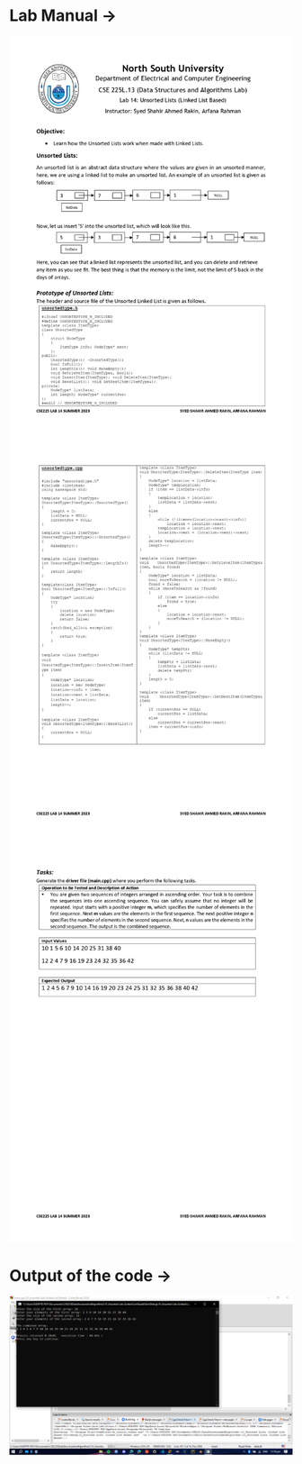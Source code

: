<h1><b>Lab Manual → </b></h1>
<img src="Lab Manual and Output/Lab Manual Class 14 CSE225.13 Summer 2023_page-0001.jpg">

<img src="Lab Manual and Output/Lab Manual Class 14 CSE225.13 Summer 2023_page-0002.jpg">

<img src="Lab Manual and Output/Lab Manual Class 14 CSE225.13 Summer 2023_page-0003.jpg">

<h1><b>Output of the code →  </b></h1>
<img src="Lab Manual and Output/Output-10_Unsorted Lists (Linked List Based).png" >


